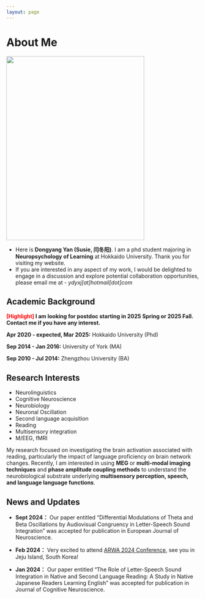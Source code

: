 ```yaml
---
layout: page
---
```


# About Me

<img src="https://ydyxj.github.io/Yan.jpg" class="floatpic" width="360" height="480">

- Here is **Dongyang Yan (Susie, 闫冬阳)**. 
I am a phd student majoring in **Neuropsychology of Learning** at Hokkaido University. 
Thank you for visiting my website. 
- If you are interested in any aspect of my work, I would be delighted to engage in a discussion and explore potential collaboration opportunities, please email me at - *ydyxj[at]hotmail[dot]com*

## Academic Background

**<font color='red'>[Highlight]</font> I am looking for postdoc starting in 2025 Spring or 2025 Fall. Contact me if you have any interest.**


 **Apr 2020 - expected, Mar 2025:**  Hokkaido University (Phd)

 **Sep 2014 - Jan 2016:** University of York (MA)

**Sep 2010 - Jul 2014:** Zhengzhou University (BA)



## Research Interests

- Neurolinguistics
- Cognitive Neuroscience
- Neurobiology
- Neuronal Oscillation
- Second language acquisition
- Reading
- Multisensory integration
- M/EEG, fMRI


My research focused on investigating the brain activation associated with reading, particularly the impact of language proficiency on brain network changes. Recently, I am interested in using **MEG** or **multi-modal imaging techniques** and **phase amplitude coupling methods** to understand the neurobiological substrate underlying **multisensory perception, speech, and language language functions**.



## News and Updates

- **Sept 2024：** Our paper entitled “Differential Modulations of Theta and Beta Oscillations by Audiovisual Congruency in Letter-Speech Sound Integration” was accepted for publication in European Journal of Neuroscience. 

- **Feb 2024：** Very excited to attend [ARWA 2024 Conference](https://www.arwasia.org/arwa-2024), see you in Jeju Island, South Korea!  

- **Jan 2024：** Our paper entitled “The Role of Letter-Speech Sound Integration in Native and Second Language Reading: A Study in Native Japanese Readers Learning English” was accepted for publication in Journal of Cognitive Neuroscience. 


